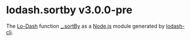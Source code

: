 # lodash.sortby v3.0.0-pre

The [Lo-Dash](https://lodash.com/) function [_.sortBy](http://lodash.com/docs#sortBy) as a [Node.js](http://nodejs.org/) module generated by [lodash-cli](https://www.npmjs.com/package/lodash-cli).

